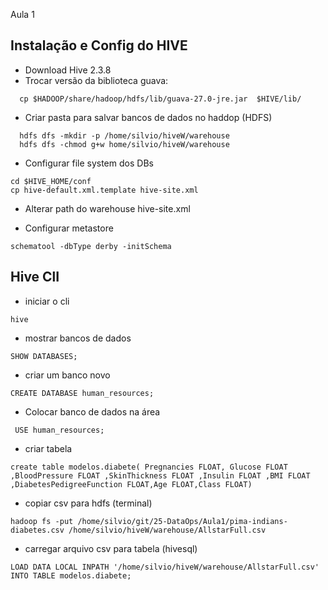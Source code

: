 Aula 1

## Instalação e Config do HIVE

* Download Hive 2.3.8
* Trocar versão da biblioteca guava:
```  
  cp $HADOOP/share/hadoop/hdfs/lib/guava-27.0-jre.jar  $HIVE/lib/
```

* Criar pasta para salvar bancos de dados no haddop (HDFS)
```
  hdfs dfs -mkdir -p /home/silvio/hiveW/warehouse
  hdfs dfs -chmod g+w home/silvio/hiveW/warehouse
```

* Configurar file system dos DBs
```
cd $HIVE_HOME/conf
cp hive-default.xml.template hive-site.xml
```

* Alterar path do warehouse hive-site.xml

* Configurar metastore

```
schematool -dbType derby -initSchema
```


## Hive ClI

* iniciar o cli
```
hive
```

* mostrar bancos de dados

```
SHOW DATABASES;
```

* criar um banco novo
```
CREATE DATABASE human_resources;
```

* Colocar banco de dados na área
```
 USE human_resources;
```

* criar tabela
```
create table modelos.diabete( Pregnancies FLOAT, Glucose FLOAT ,BloodPressure FLOAT ,SkinThickness FLOAT ,Insulin FLOAT ,BMI FLOAT ,DiabetesPedigreeFunction FLOAT,Age FLOAT,Class FLOAT) 
```

* copiar csv para hdfs (terminal)

```
hadoop fs -put /home/silvio/git/25-DataOps/Aula1/pima-indians-diabetes.csv /home/silvio/hiveW/warehouse/AllstarFull.csv
```

* carregar arquivo csv para tabela (hivesql)
```
LOAD DATA LOCAL INPATH '/home/silvio/hiveW/warehouse/AllstarFull.csv' INTO TABLE modelos.diabete;
```


